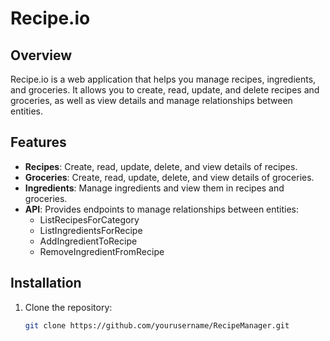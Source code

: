 # Recipe.io

## Overview
Recipe.io is a web application that helps you manage recipes, ingredients, and groceries. It allows you to create, read, update, and delete recipes and groceries, as well as view details and manage relationships between entities.

## Features
- **Recipes**: Create, read, update, delete, and view details of recipes.
- **Groceries**: Create, read, update, delete, and view details of groceries.
- **Ingredients**: Manage ingredients and view them in recipes and groceries.
- **API**: Provides endpoints to manage relationships between entities:
  - ListRecipesForCategory
  - ListIngredientsForRecipe
  - AddIngredientToRecipe
  - RemoveIngredientFromRecipe

## Installation
1. Clone the repository:
   ```sh
   git clone https://github.com/yourusername/RecipeManager.git

